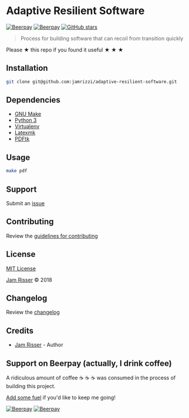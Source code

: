 # Adaptive Resilient Software

[![Beerpay](https://beerpay.io/jamrizzi/adaptive-resilient-software/badge.svg?style=beer-square)](https://beerpay.io/jamrizzi/adaptive-resilient-software)
[![Beerpay](https://beerpay.io/jamrizzi/adaptive-resilient-software/make-wish.svg?style=flat-square)](https://beerpay.io/jamrizzi/adaptive-resilient-software?focus=wish)
[![GitHub stars](https://img.shields.io/github/stars/jamrizzi/adaptive-resilient-software.svg?style=social&label=Stars)](https://github.com/jamrizzi/adaptive-resilient-software)

> Process for building software that can recoil from transition quickly

Please ★ this repo if you found it useful ★ ★ ★


## Installation

```sh
git clone git@github.com:jamrizzi/adaptive-resilient-software.git
```


## Dependencies

* [GNU Make](https://www.gnu.org/software/make)
* [Python 3](https://www.python.org)
* [Virtualenv](https://virtualenv.pypa.io)
* [Latexmk](http://mg.readthedocs.io/latexmk.html)
* [PDFtk](https://www.pdflabs.com/tools/pdftk-the-pdf-toolkit)


## Usage

```sh
make pdf
```


## Support

Submit an [issue](https://github.com/jamrizzi/adaptive-resilient-software/issues/new)


## Contributing

Review the [guidelines for contributing](https://github.com/jamrizzi/adaptive-resilient-software/blob/master/CONTRIBUTING.md)


## License

[MIT License](https://github.com/jamrizzi/adaptive-resilient-software/blob/master/LICENSE)

[Jam Risser](https://jamrizzi.com) © 2018


## Changelog

Review the [changelog](https://github.com/jamrizzi/adaptive-resilient-software/blob/master/CHANGELOG.md)


## Credits

* [Jam Risser](https://jamrizzi.com) - Author


## Support on Beerpay (actually, I drink coffee)

A ridiculous amount of coffee ☕ ☕ ☕ was consumed in the process of building this project.

[Add some fuel](https://beerpay.io/jamrizzi/adaptive-resilient-software) if you'd like to keep me going!

[![Beerpay](https://beerpay.io/jamrizzi/adaptive-resilient-software/badge.svg?style=beer-square)](https://beerpay.io/jamrizzi/adaptive-resilient-software)
[![Beerpay](https://beerpay.io/jamrizzi/adaptive-resilient-software/make-wish.svg?style=flat-square)](https://beerpay.io/jamrizzi/adaptive-resilient-software?focus=wish)
